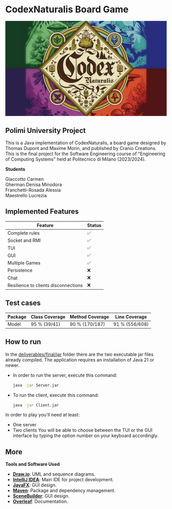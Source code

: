 # CodexNaturalis Board Game
![](CodexNaturalis/src/main/resources/images/logo.jpg)
  
## Polimi University Project
This is a Java implementation of CodexNaturalis, a board game designed by Thomas Dupont and Maxime Morin, and published by Cranio Creations. This is the final project for the Software Engineering course of "Engineering of Computing Systems" held at Politecnico di Milano (2023/2024).

**Students** <br>

Giaccotto Carmen <br>
Gherman Denisa Minodora <br>
Franchetti-Rosada Alessia <br>
Maestrello Lucrezia <br>

## Implemented Features

| Feature                              |Status|
|--------------------------------------|----- |
| Complete rules                       | ✅   |
| Socket and RMI                       | ✅   |
| TUI                                  | ✅   |
| GUI                                  | ✅   |
| Multiple Games                       | ✅   |
| Persistence                          | ❌   |
| Chat                                 | ❌   |
| Resilience to clients disconnections | ❌   |

## Test cases

| Package  | Class Coverage | Method Coverage | Line Coverage  |
|----------|----------------|-----------------|----------------|
| Model    | 95 % (39/41)   | 90 % (170/187)  | 91 % (556/608) |

## How to run

In the [deliverables/final/jar](deliverables/final/jar) folder there are the two executable jar files already compiled.
The application requires an installation of Java 21 or newer.

- In order to run the server, execute this command:
    ```bash
    java -jar Server.jar
    ```

- To run the client, execute this command:
    ```bash
    java -jar Client.jar
    ```
In order to play you'll need at least:
- One server
- Two clients
You will be able to choose between the TUI or the GUI interface by typing the option number on your keyboard accordingly.

## More

**Tools and Software Used**

- **[Draw.io](https://www.drawio.com)**: UML and sequence diagrams.
- **[IntelliJ IDEA](https://www.jetbrains.com/idea/)**: Main IDE for project development.
- **[JavaFX](https://openjfx.io/)**: GUI design.
- **[Maven](https://maven.apache.org/)**: Package and dependency management.
- **[SceneBuilder](https://gluonhq.com/products/scene-builder/)**: GUI design.
- **[Overleaf](https://www.overleaf.com/)**: Documentation.

